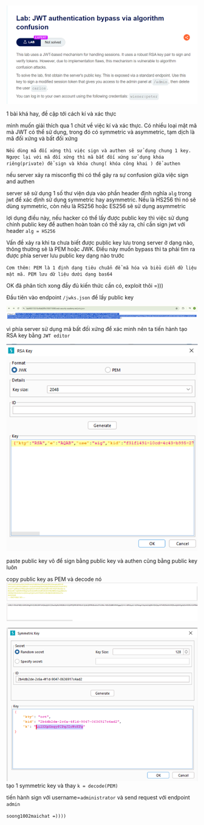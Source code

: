 ![image](../img/5.1.png)

1 bài khá hay, đề cập tới cách kí và xác thực 

mình muốn giải thích qua 1 chút về việc kí và xác thực.
Có nhiều loại mật mã mà JWT có thể sử dụng, trong đó có symmetric và asymmetric, tạm dịch là mã đối xứng và bất đối xứng

`Nếu dùng mã đối xứng thì việc sign và authen sẽ sử dụng chung 1 key. Ngược lại với mã đối xứng thì mã bất đối xứng sử dụng khóa riêng(private) để sign và khóa chung( khóa công khai ) để authen`

nếu server xảy ra misconfig thì có thể gây ra sự confusion giữa việc sign and authen 

server sẽ sử dụng 1 số thư viện dựa vào phần header định nghĩa `alg` trong jwt để xác định sử dụng symmetric hay asymmetric. Nếu là HS256 thì nó sẽ dùng symmetric, còn nếu là RS256 hoặc ES256 sẽ sử dụng asymmetric

lợi dụng điều này, nếu hacker có thể lấy được public key thì việc sử dụng chính public key để authen hoàn toàn có thể xảy ra, chỉ cần sign jwt với header `alg = HS256`

Vấn đề xảy ra khi ta chưa biết được public key lưu trong server ở dạng nào, thông thường sẽ là PEM hoặc JWK. Điều này muốn bypass thì ta phải tìm ra được phía server lưu public key dạng nào trước

`Cơm thêm: PEM là 1 định dạng tiêu chuẩn để mã hóa và biểu diễn dữ liệu mật mã. PEM lưu dữ liệu dưới dạng bas64 `

OK đã phân tích xong đầy đủ kiến thức cần có, exploit thôi =)))

Đầu tiên vào endpoint `/jwks.json` để lấy public key

![image](../img/5.2.png)

vì phía server sử dụng mã bất đối xứng để xác minh nên ta tiến hành tạo RSA key bằng `JWT editor`

![image](../img/5.3.png)

paste public key vô để sign bằng public key và authen cũng bằng public key luôn

copy public key as PEM và decode nó 
![image](../img/5.4.png)

![image](../img/5.5.png)
tạo 1 symmetric key và thay `k = decode(PEM)` 

tiến hành sign với username=`administrator` và send request với endpoint `admin`

`soong1002maichat =))))`

